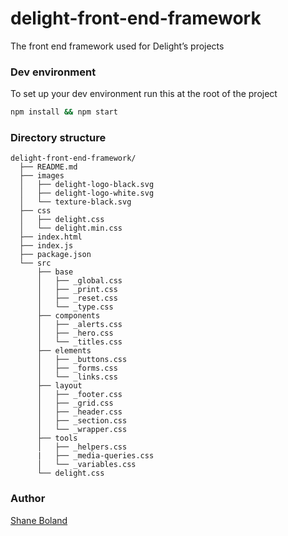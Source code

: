 # delight-front-end-framework

The front end framework used for Delight’s projects

### Dev environment
To set up your dev environment run this at the root of the project

```bash
npm install && npm start
```

### Directory structure
```
delight-front-end-framework/
  ├── README.md
  ├── images
  │   ├── delight-logo-black.svg
  │   ├── delight-logo-white.svg
  │   └── texture-black.svg
  ├── css
  │   ├── delight.css
  │   └── delight.min.css
  ├── index.html
  ├── index.js
  ├── package.json
  └── src
      ├── base
      │   ├── _global.css
      │   ├── _print.css
      │   ├── _reset.css
      │   └── _type.css
      ├── components
      │   ├── _alerts.css
      │   ├── _hero.css
      │   └── _titles.css
      ├── elements
      │   ├── _buttons.css
      │   ├── _forms.css
      │   └── _links.css
      ├── layout
      │   ├── _footer.css
      │   ├── _grid.css
      │   ├── _header.css
      │   ├── _section.css
      │   └── _wrapper.css
      ├── tools
      │   ├── _helpers.css
      |   ├── _media-queries.css
      │   └── _variables.css
      └── delight.css

```

### Author

[Shane Boland](http://shaneboland.com "Shane Boland - Front-end Designer")
